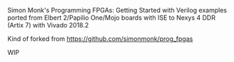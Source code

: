 Simon Monk's Programming FPGAs: Getting Started with Verilog examples ported from Elbert 2/Papilio One/Mojo boards with ISE to Nexys 4 DDR (Artix 7) with Vivado 2018.2

Kind of forked from https://github.com/simonmonk/prog_fpgas

WIP
